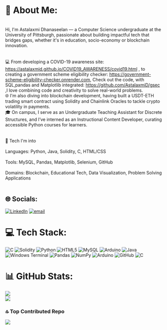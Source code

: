 # 💫 About Me:
<br>Hi, I'm Astalaxmi Dhanaseelan — a Computer Science undergraduate at the University of Pittsburgh, passionate about building impactful tech that bridges gaps, whether it's in education, socio-economy  or blockchain innovation.<br><br><br>💻 From developing a COVID-19 awareness site: https://astalaxmid.github.io/COVID19_AWARENESS/covid19.html ,  to creating a government scheme eligibility checker: https://government-scheme-eligibility-checker.onrender.com, Check out the code, with SQL,pandas and Matplotlib integrated: https://github.com/AstalaxmiD/gsec ,I love combining code and creativity to solve real-world problems.<br>🌐 I'm also diving into blockchain development, having built a USDT-ETH trading smart contract using Solidity and Chainlink Oracles to tackle crypto volatility in payments.<br>🎓 On campus, I serve as an Undergraduate Teaching Assistant for Discrete Structures, and I’ve interned as an Instructional Content Developer, curating accessible Python courses for learners.<br><br><br>🚀 Tech I'm into<br><br>Languages: Python, Java, Solidity, C, HTML/CSS<br><br>Tools: MySQL, Pandas, Matplotlib, Selenium, GitHub<br><br>Domains: Blockchain, Educational Tech, Data Visualization, Problem Solving Applications<br><br>


## 🌐 Socials:
[![LinkedIn](https://img.shields.io/badge/LinkedIn-%230077B5.svg?logo=linkedin&logoColor=white)](https://linkedin.com/in/astalaxmi-dhanaseelan) [![email](https://img.shields.io/badge/Email-D14836?logo=gmail&logoColor=white)](mailto:astalaxmi14@gmail.com) 

# 💻 Tech Stack:
![C](https://img.shields.io/badge/c-%2300599C.svg?style=for-the-badge&logo=c&logoColor=white) ![Solidity](https://img.shields.io/badge/Solidity-%23363636.svg?style=for-the-badge&logo=solidity&logoColor=white) ![Python](https://img.shields.io/badge/python-3670A0?style=for-the-badge&logo=python&logoColor=ffdd54) ![HTML5](https://img.shields.io/badge/html5-%23E34F26.svg?style=for-the-badge&logo=html5&logoColor=white) ![MySQL](https://img.shields.io/badge/mysql-4479A1.svg?style=for-the-badge&logo=mysql&logoColor=white) ![Arduino](https://img.shields.io/badge/-Arduino-00979D?style=for-the-badge&logo=Arduino&logoColor=white) ![Java](https://img.shields.io/badge/java-%23ED8B00.svg?style=for-the-badge&logo=openjdk&logoColor=white) ![Windows Terminal](https://img.shields.io/badge/Windows%20Terminal-%234D4D4D.svg?style=for-the-badge&logo=windows-terminal&logoColor=white) ![Pandas](https://img.shields.io/badge/pandas-%23150458.svg?style=for-the-badge&logo=pandas&logoColor=white) ![NumPy](https://img.shields.io/badge/numpy-%23013243.svg?style=for-the-badge&logo=numpy&logoColor=white) ![Arduino](https://img.shields.io/badge/-Arduino-00979D?style=for-the-badge&logo=Arduino&logoColor=white) ![GitHub](https://img.shields.io/badge/github-%23121011.svg?style=for-the-badge&logo=github&logoColor=white) ![C](https://img.shields.io/badge/c-%2300599C.svg?style=for-the-badge&logo=c&logoColor=white)
# 📊 GitHub Stats:

![](https://nirzak-streak-stats.vercel.app/?user=AstalaxmiD&theme=default_repocard&hide_border=false)<br/>
![](https://github-readme-stats.vercel.app/api/top-langs/?username=AstalaxmiD&theme=default_repocard&hide_border=false&include_all_commits=false&count_private=false&layout=compact)

### 🔝 Top Contributed Repo
![](https://github-contributor-stats.vercel.app/api?username=AstalaxmiD&limit=5&theme=default_repocard&combine_all_yearly_contributions=true)


